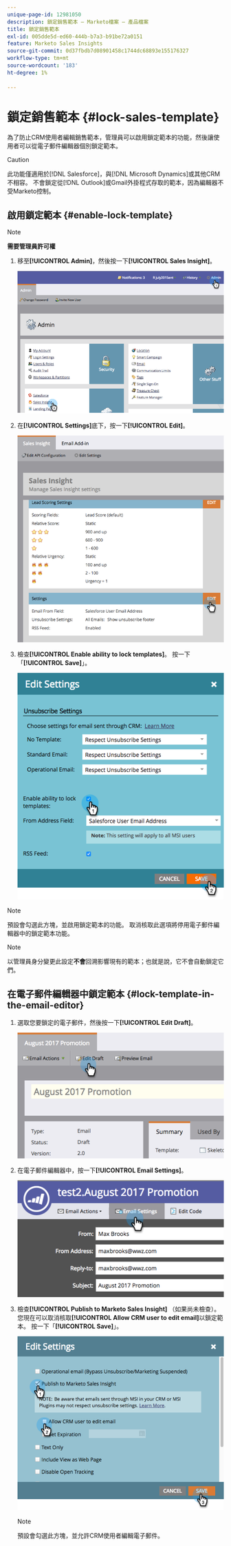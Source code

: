 ```yaml
---
unique-page-id: 12981050
description: 鎖定銷售範本 — Marketo檔案 — 產品檔案
title: 鎖定銷售範本
exl-id: 005dde5d-ed60-444b-b7a3-b91be72a0151
feature: Marketo Sales Insights
source-git-commit: 0d37fbdb7d08901458c1744dc68893e155176327
workflow-type: tm+mt
source-wordcount: '183'
ht-degree: 1%

---
```


# 鎖定銷售範本 {#lock-sales-template}

為了防止CRM使用者編輯銷售範本，管理員可以啟用鎖定範本的功能，然後讓使用者可以從電子郵件編輯器個別鎖定範本。

>[!CAUTION]
>
>此功能僅適用於[!DNL Salesforce]，與[!DNL Microsoft Dynamics]或其他CRM不相容。 不會鎖定從[!DNL Outlook]或Gmail外掛程式存取的範本，因為編輯器不受Marketo控制。

## 啟用鎖定範本 {#enable-lock-template}

>[!NOTE]
>
>**需要管理員許可權**

1. 移至&#x200B;**[!UICONTROL Admin]**，然後按一下&#x200B;**[!UICONTROL Sales Insight]**。

   ![](assets/1.png)

1. 在&#x200B;**[!UICONTROL Settings]**&#x200B;底下，按一下&#x200B;**[!UICONTROL Edit]**。

   ![](assets/2.png)

1. 檢查&#x200B;**[!UICONTROL Enable ability to lock templates]**。 按一下「**[!UICONTROL Save]**」。

   ![](assets/image2017-10-9-8-3a19-3a45.png)

>[!NOTE]
>
>預設會勾選此方塊，並啟用鎖定範本的功能。 取消核取此選項將停用電子郵件編輯器中的鎖定範本功能。

>[!NOTE]
>
>以管理員身分變更此設定&#x200B;**不會**&#x200B;回溯影響現有的範本；也就是說，它不會自動鎖定它們。

## 在電子郵件編輯器中鎖定範本 {#lock-template-in-the-email-editor}

1. 選取您要鎖定的電子郵件，然後按一下&#x200B;**[!UICONTROL Edit Draft]**。

   ![](assets/5.png)

1. 在電子郵件編輯器中，按一下&#x200B;**[!UICONTROL Email Settings]**。

   ![](assets/6.png)

1. 檢查&#x200B;**[!UICONTROL Publish to Marketo Sales Insight]** （如果尚未檢查）。 您現在可以取消核取&#x200B;**[!UICONTROL Allow CRM user to edit email]**&#x200B;以鎖定範本。 按一下「**[!UICONTROL Save]**」。

   ![](assets/7.png)

   >[!NOTE]
   >
   >預設會勾選此方塊，並允許CRM使用者編輯電子郵件。
